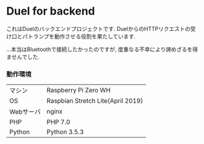 # Duel for backend
これはDuelのバックエンドプロジェクトです.
DuelからのHTTPリクエストの受け口とパトランプを動作させる役割を果たしています.

...本当はBluetoothで接続したかったのですが, 度重なる不幸により諦めざるを得ませんでした.

### 動作環境

|||
|:--|:--|
|マシン|Raspberry Pi Zero WH|
|OS|Raspbian Stretch Lite(April 2019)|
|Webサーバ|nginx|
|PHP|PHP 7.0|
|Python|Python 3.5.3|
